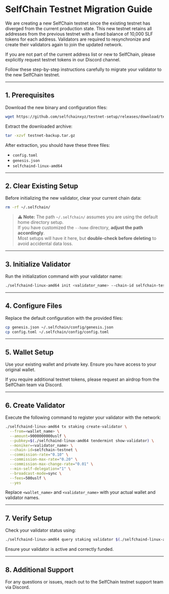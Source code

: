 # SelfChain Testnet Migration Guide

We are creating a new SelfChain testnet since the existing testnet has diverged from the current production state. This new testnet retains all addresses from the previous testnet with a fixed balance of 10,000 SLF tokens for each address. Validators are required to resynchronize and create their validators again to join the updated network.

If you are not part of the current address list or new to SelfChain, please explicitly request testnet tokens in our Discord channel.

Follow these step-by-step instructions carefully to migrate your validator to the new SelfChain testnet.

---

## 1. Prerequisites

Download the new binary and configuration files:

```bash
wget https://github.com/selfchainxyz/testnet-setup/releases/download/testnet-v1.0.1/testnet-backup.tar.gz
```

Extract the downloaded archive:

```bash
tar -xzvf testnet-backup.tar.gz
```

After extraction, you should have these three files:

* `config.toml`
* `genesis.json`
* `selfchaind-linux-amd64`

---

## 2. Clear Existing Setup

Before initializing the new validator, clear your current chain data:

```bash
rm -rf ~/.selfchain/
```
> **⚠️ Note:** The path `~/.selfchain/` assumes you are using the default home directory setup.  
> If you have customized the `--home` directory, **adjust the path accordingly**.  
> Most setups will have it here, but **double-check before deleting** to avoid accidental data loss.

---

## 3. Initialize Validator

Run the initialization command with your validator name:

```bash
./selfchaind-linux-amd64 init <validator_name> --chain-id selfchain-testnet
```

---

## 4. Configure Files

Replace the default configuration with the provided files:

```bash
cp genesis.json ~/.selfchain/config/genesis.json
cp config.toml ~/.selfchain/config/config.toml
```

---

## 5. Wallet Setup

Use your existing wallet and private key. Ensure you have access to your original wallet.

If you require additional testnet tokens, please request an airdrop from the SelfChain team via Discord.

---

## 6. Create Validator

Execute the following command to register your validator with the network:

```bash
./selfchaind-linux-amd64 tx staking create-validator \
  --from=<wallet_name> \
  --amount=9000000000uslf \
  --pubkey=$(./selfchaind-linux-amd64 tendermint show-validator) \
  --moniker=<validator_name> \
  --chain-id=selfchain-testnet \
  --commission-rate="0.10" \
  --commission-max-rate="0.20" \
  --commission-max-change-rate="0.01" \
  --min-self-delegation="1" \
  --broadcast-mode=sync \
  --fees=500uslf \
  --yes
```

Replace `<wallet_name>` and `<validator_name>` with your actual wallet and validator names.

---

## 7. Verify Setup

Check your validator status using:

```bash
./selfchaind-linux-amd64 query staking validator $(./selfchaind-linux-amd64 keys show <wallet_name> --bech val -a)
```

Ensure your validator is active and correctly funded.

---

## 8. Additional Support

For any questions or issues, reach out to the SelfChain testnet support team via Discord.
